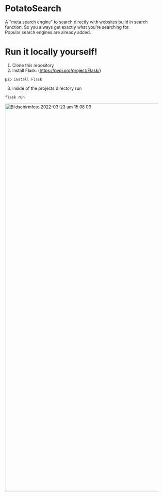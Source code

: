 # PotatoSearch
A "meta search engine" to search directly with websites build in search function. So you always get exactly what you're searching for. <br/>
Popular search engines are already added. 

# Run it locally yourself!
1. Clone this repository
2. Install Flask: (https://pypi.org/project/Flask/)
```
pip install Flask
```
3. Inside of the projects directory run
```
flask run
```

<img width="1280" alt="Bildschirmfoto 2022-03-23 um 15 08 09" src="https://user-images.githubusercontent.com/22854379/159795975-d4d5585a-dc02-43a1-b96b-b0757105e2d5.png">

